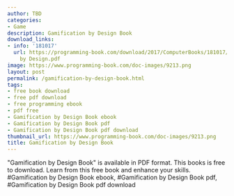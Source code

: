 ```yaml
---
author: TBD
categories:
- Game
description: Gamification by Design Book
download_links:
- info: '181017'
  url: https://programming-book.com/download/2017/ComputerBooks/181017/Gamification
    by Design.pdf
image: https://www.programming-book.com/doc-images/9213.png
layout: post
permalink: /gamification-by-design-book.html
tags:
- free book download
- free pdf download
- free programming ebook
- pdf free
- Gamification by Design Book ebook
- Gamification by Design Book pdf
- Gamification by Design Book pdf download
thumbnail_url: https://www.programming-book.com/doc-images/9213.png
title: Gamification by Design Book
---
```


 
<div class="item-desc text-justify">
  "Gamification by Design Book" is available in PDF format. This books is free to download. Learn from this free book and enhance your skills.
  <br>
  #Gamification by Design Book ebook, #Gamification by Design Book pdf, #Gamification by Design Book pdf download
</div>